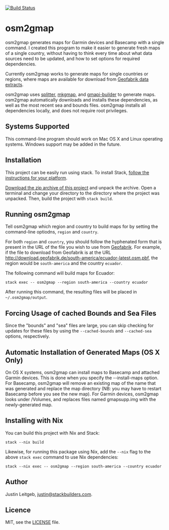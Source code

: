 [![Build Status](https://travis-ci.org/jsl/osm2gmap.svg?branch=master)](https://travis-ci.org/jsl/osm2gmap)

# osm2gmap

osm2gmap generates maps for Garmin devices and Basecamp with a single
command. I created this program to make it easier to generate fresh
maps of a single country, without having to think every time about
what data sources need to be updated, and how to set options for
required dependencies.

Currently osm2gmap works to generate maps for single countries or
regions, where maps are available for download from [Geofabrik data
extracts](http://download.geofabrik.de/).

osm2gmap uses [splitter](http://www.mkgmap.org.uk/doc/splitter.html),
[mkgmap](http://www.mkgmap.org.uk/doc/index.html), and
[gmapi-builder](http://wiki.openstreetmap.org/wiki/Gmapibuilder) to
generate maps. osm2gmap automatically downloads and installs these
dependencies, as well as the most recent sea and bounds
files. osm2gmap installs all dependencies locally, and does not
require root privileges.

## Systems Supported

This command-line program should work on Mac OS X and Linux operating
systems. Windows support may be added in the future.

## Installation

This project can be easily run using stack. To install Stack,
[follow the instructions for your platform](http://docs.haskellstack.org/en/stable/README.html#how-to-install).

[Download the zip archive of this
project](https://github.com/jsl/osm2gmap/archive/master.zip) and
unpack the archive. Open a terminal and change your directory to the
directory where the project was unpacked. Then, build the project with
`stack build`.

## Running osm2gmap

Tell osm2gmap which region and country to build maps for by
setting the command-line optiodns, `region` and `country`.

For both `region` and `country`, you should follow the
hyphenated form that is present in the URL of the file you wish to use
from [Geofabrik](http://download.geofabrik.de/). For example, if the
file to download from Geofabrik is at the URL
http://download.geofabrik.de/south-america/ecuador-latest.osm.pbf, the
region would be `south-america` and the country `ecuador`.

The following command will build maps for Ecuador:

```
stack exec -- osm2gmap --region south-america --country ecuador
```

After running this command, the resulting files will be placed in
`~/.osm2gmap/output`.

## Forcing Usage of cached Bounds and Sea Files

Since the "bounds" and "sea" files are large, you can skip checking
for updates for these files by using the `--cached-bounds` and
`--cached-sea` options, respectively.

## Automatic Installation of Generated Maps (OS X Only)

On OS X systems, osm2gmap can install maps to Basecamp and attached
Garmin devices. This is done when you specify the --install-maps
option. For Basecamp, osm2gmap will remove an existing map of the name
that was generated and replace the map directory (NB: you may have to
restart Basecamp before you see the new map). For Garmin devices,
osm2gmap looks under /Volumes, and replaces files named gmapsupp.img
with the newly-generated map.

## Installing with Nix

You can build this project with Nix and Stack:

```
stack --nix build
```

Likewise, for running this package using Nix, add the `--nix` 
flag to the above `stack exec` command to use Nix dependencies:

```
stack --nix exec -- osm2gmap --region south-america --country ecuador
```

## Author

Justin Leitgeb, <justin@stackbuilders.com>.

## Licence

MIT, see the [LICENSE](LICENSE) file.
